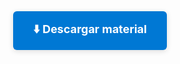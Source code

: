 <div style="text-align:center; margin: 32px 0;">
  <a href="https://1drv.ms/u/c/6a093b703caad82e/EdFVgrAM4wFFvDHH40MuHOcBbj6H6XIq2LM5IylnASeT9g?e=9UgveQ" target="_blank" style="display:inline-block; padding:16px 32px; background:#0078d4; color:white; font-size:18px; border-radius:6px; text-decoration:none; font-weight:bold; box-shadow:0 2px 8px #0002; margin-top: 16px;">
    ⬇️ Descargar material
  </a>
</div>



